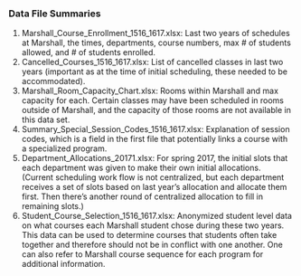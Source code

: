 ### Data File Summaries
1.	Marshall_Course_Enrollment_1516_1617.xlsx: Last two years of schedules at Marshall, the times, departments, course numbers, max # of students allowed, and # of students enrolled.
2.	Cancelled_Courses_1516_1617.xlsx: List of cancelled classes in last two years (important as at the time of initial scheduling, these needed to be accommodated).
3.	Marshall_Room_Capacity_Chart.xlsx: Rooms within Marshall and max capacity for each. Certain classes may have been scheduled in rooms outside of Marshall, and the capacity of those rooms are not available in this data set.
4.	Summary_Special_Session_Codes_1516_1617.xlsx: Explanation of session codes, which is a field in the first file that potentially links a course with a specialized program.
5.	Department_Allocations_20171.xlsx: For spring 2017, the initial slots that each department was given to make their own initial allocations. (Current scheduling work flow is not centralized, but each department receives a set of slots based on last year’s allocation and allocate them first. Then there’s another round of centralized allocation to fill in remaining slots.)
6.	Student_Course_Selection_1516_1617.xlsx: Anonymized student level data on what courses each Marshall student chose during these two years. This data can be used to determine courses that students often take together and therefore should not be in conflict with one another. One can also refer to Marshall course sequence for each program for additional information.
